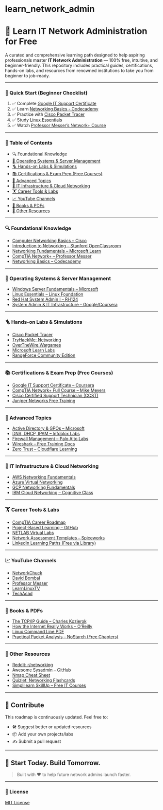 # learn_network_admin
# 🧠 Learn IT Network Administration for Free

A curated and comprehensive learning path designed to help aspiring professionals master **IT Network Administration** — 100% free, intuitive, and beginner-friendly. This repository includes practical guides, certifications, hands-on labs, and resources from renowned institutions to take you from beginner to job-ready.

---

### 📌 Quick Start (Beginner Checklist)

1. ✅ Complete [Google IT Support Certificate](https://www.coursera.org/professional-certificates/google-it-support)
2. ✅ Learn [Networking Basics - Codecademy](https://www.codecademy.com/learn/introduction-to-networking)
3. ✅ Practice with [Cisco Packet Tracer](https://www.netacad.com/courses/packet-tracer)
4. ✅ Study [Linux Essentials](https://training.linuxfoundation.org/training/introduction-to-linux/)
5. ✅ Watch [Professor Messer’s Network+ Course](https://www.professormesser.com/network-plus/n10-008/n10-008-course-index/)

---

### 📖 Table of Contents

- [🔍 Foundational Knowledge](#foundational-knowledge)
- [🧪 Operating Systems & Server Management](#operating-systems--server-management)
- [🪜 Hands-on Labs & Simulations](#hands-on-labs--simulations)
- [📚 Certifications & Exam Prep (Free Courses)](#certifications--exam-prep-free-courses)
- [🚀 Advanced Topics](#advanced-topics)
- [💼 IT Infrastructure & Cloud Networking](#it-infrastructure--cloud-networking)
- [🏋️ Career Tools & Labs](#career-tools--labs)
- [📈 YouTube Channels](#youtube-channels)
- [📄 Books & PDFs](#books--pdfs)
- [🛌 Other Resources](#other-resources)

---

### 🔍 Foundational Knowledge

- [Computer Networking Basics – Cisco](https://www.netacad.com/courses/packet-tracer)
- [Introduction to Networking – Stanford OpenClassroom](https://cs144.github.io)
- [Networking Fundamentals – Microsoft Learn](https://learn.microsoft.com/en-us/training/paths/network-fundamentals)
- [CompTIA Network+ – Professor Messer](https://www.professormesser.com/network-plus/n10-008/n10-008-course-index/)
- [Networking Basics – Codecademy](https://www.codecademy.com/learn/introduction-to-networking)

---

### 🧪 Operating Systems & Server Management

- [Windows Server Fundamentals – Microsoft](https://learn.microsoft.com/en-us/training/paths/windows-server-fundamentals/)
- [Linux Essentials – Linux Foundation](https://training.linuxfoundation.org/training/introduction-to-linux/)
- [Red Hat System Admin I – RH124](https://www.redhat.com/en/services/training/rh124-red-hat-system-administration-i)
- [System Admin & IT Infrastructure – Google/Coursera](https://www.coursera.org/learn/system-administration-it-infrastructure-services)

---

### 🪜 Hands-on Labs & Simulations

- [Cisco Packet Tracer](https://www.netacad.com/courses/packet-tracer)
- [TryHackMe: Networking](https://tryhackme.com/path/outline/networking)
- [OverTheWire Wargames](https://overthewire.org/wargames/)
- [Microsoft Learn Labs](https://learn.microsoft.com/en-us/training/azure/)
- [RangeForce Community Edition](https://www.rangeforce.com/platform/community-edition)

---

### 📚 Certifications & Exam Prep (Free Courses)

- [Google IT Support Certificate – Coursera](https://www.coursera.org/professional-certificates/google-it-support)
- [CompTIA Network+ Full Course – Mike Meyers](https://www.youtube.com/watch?v=KeN_5Uxf2v8)
- [Cisco Certified Support Technician (CCST)](https://www.netacad.com/courses/ccst-networking)
- [Juniper Networks Free Training](https://learningportal.juniper.net/juniper/user_activity_info.aspx?id=JUNIPER-EDU-TRAINING-FREE)

---

### 🚀 Advanced Topics

- [Active Directory & GPOs – Microsoft](https://learn.microsoft.com/en-us/windows-server/identity/ad-ds/get-started/ad-ds-overview)
- [DNS, DHCP, IPAM – Infoblox Labs](https://labs.infoblox.com/)
- [Firewall Management – Palo Alto Labs](https://beacon.paloaltonetworks.com/)
- [Wireshark – Free Training Docs](https://www.wireshark.org/docs/wsug_html_chunked/)
- [Zero Trust – Cloudflare Learning](https://learning.cloudflare.com/)

---

### 💼 IT Infrastructure & Cloud Networking

- [AWS Networking Fundamentals](https://skillbuilder.aws/learn/course/external/view/elearning/13438/aws-networking-fundamentals)
- [Azure Virtual Networking](https://learn.microsoft.com/en-us/training/paths/design-implement-azure-networking/)
- [GCP Networking Fundamentals](https://www.cloudskillsboost.google/paths/118)
- [IBM Cloud Networking – Cognitive Class](https://cognitiveclass.ai/courses/networking-basics)

---

### 🏋️ Career Tools & Labs

- [CompTIA Career Roadmap](https://www.comptia.org/content/it-career-news/it-career-path-roadmap)
- [Project-Based Learning – GitHub](https://github.com/practical-tutorials/project-based-learning)
- [NETLAB Virtual Labs](https://www.netdevgroup.com/content/ndg_online/)
- [Network Assessment Templates – Spiceworks](https://www.spiceworks.com/it-assessments-tools/)
- [LinkedIn Learning Paths (Free via Library)](https://www.linkedin.com/learning/paths/prepare-for-a-network-administrator-career)

---

### 📈 YouTube Channels

- [NetworkChuck](https://www.youtube.com/c/NetworkChuck)
- [David Bombal](https://www.youtube.com/c/DavidBombal)
- [Professor Messer](https://www.youtube.com/c/ProfessorMesser)
- [LearnLinuxTV](https://www.youtube.com/c/LearnLinuxtv)
- [TechAcad](https://www.youtube.com/c/TechAcad)

---

### 📄 Books & PDFs

- [The TCP/IP Guide – Charles Kozierok](http://www.tcpipguide.com)
- [How the Internet Really Works – O’Reilly](https://www.oreilly.com/library/view/how-the-internet/9781718500761/)
- [Linux Command Line PDF](https://linuxcommand.org/tlcl.php)
- [Practical Packet Analysis – NoStarch (Free Chapters)](https://nostarch.com/packetanalysis3)

---

### 🛌 Other Resources

- [Reddit: r/networking](https://www.reddit.com/r/networking/)
- [Awesome Sysadmin – GitHub](https://github.com/awesome-foss/awesome-sysadmin)
- [Nmap Cheat Sheet](https://nmap.org/book/inst-windows.html)
- [Quizlet: Networking Flashcards](https://quizlet.com/subject/networking/)
- [Simplilearn SkillUp – Free IT Courses](https://www.simplilearn.com/skillup-free-online-courses)

---

## 🤝 Contribute

This roadmap is continuously updated. Feel free to:

- 🛠 Suggest better or updated resources  
- 📦 Add your own projects/labs  
- ✍️ Submit a pull request  

---

## 📅 Start Today. Build Tomorrow.

> Built with ❤️ to help future network admins launch faster.

---

### 📜 License

[MIT License](LICENSE)
